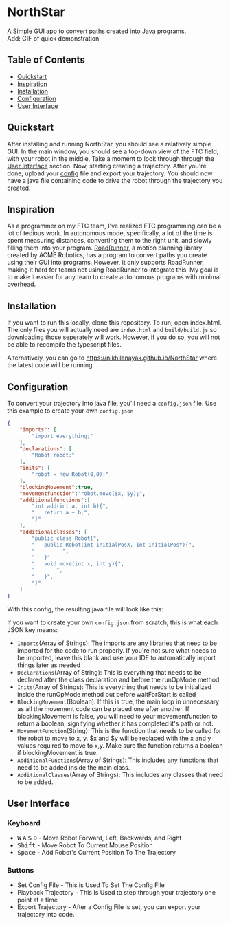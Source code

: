 # NorthStar

A Simple GUI app to convert paths created into Java programs.<br>
Add: GIF of quick demonstration



## Table of Contents

- [Quickstart](#quickstart)
- [Inspiration](#inspirations)
- [Installation](#installation)
- [Configuration](#configuration)
- [User Interface](#user-interface)

## Quickstart
After installing and running NorthStar, you should see a relatively simple GUI. In the main window, you should see a top-down view of the FTC field, with your robot in the middle. Take a moment to look through through the [User Interface](#User-Interface) section. Now, starting creating a trajectory. After you're done, upload your [config](#configuration) file and export your trajectory. You should now have a java file containing code to drive the robot through the trajectory you created.

## Inspiration
As a programmer on my FTC team, I've realized FTC programming can be a lot of tedious work. In autonomous mode, specifically, a lot of the time is spent measuring distances, converting them to the right unit, and slowly filling them into your program. [RoadRunner](https://github.com/acmerobotics/road-runner), a motion planning library created by ACME Robotics, has a program to convert paths you create using their GUI into programs. However, it only supports RoadRunner, making it hard for teams not using RoadRunner to integrate this. My goal is to make it easier for any team to create autonomous programs with minimal overhead.

## Installation
If you want to run this locally, clone this repository. To run, open index.html. The only files you will actually need are `index.html` and `build/build.js` so downloading those seperately will work. However, if you do so, you will not be able to recompile the typescript files.

Alternatively, you can go to https://nikhilanayak.github.io/NorthStar where the latest code will be running.

## Configuration
To convert your trajectory into java file, you'll need a `config.json` file. Use this example to create your own `config.json`
```json
{
    "imports": [
        "import everything;"
    ],
    "declarations": [
        "Robot robot;"
    ],
    "inits": [
        "robot = new Robot(0,0);"
    ],
    "blockingMovement":true,
    "movementfunction":"robot.move($x, $y);",
    "additionalfunctions":[
        "int add(int a, int b){",
        "   return a + b;",
        "}"
    ],
    "additionalclasses": [
        "public class Robot{",
        "   public Robot(int initialPosX, int initialPosY){",
        "         ",
        "   }"
        "   void move(int x, int y){",
        "       ",
        "   }",
        "}"
    ]
}

```
With this config, the resulting java file will look like this:

If you want to create your own `config.json` from scratch, this is what each JSON key means:
- `Imports`(Array of Strings): The imports are any libraries that need to be imported for the code to run properly. If you're not sure what needs to be imported, leave this blank and use your IDE to automatically import things later as needed
- `Declarations`(Array of String): This is everything that needs to be declared after the class declaration and before the runOpMode method
- `Inits`(Array of Strings): This is everything that needs to be initialized inside the runOpMode method but before waitForStart is called
- `BlockingMovement`(Boolean): If this is true, the main loop in unnecessary as all the movement code can be placed one after another. If blockingMovement is false, you will need to your movementfunction to return a boolean, signifying whether it has completed it's path or not. 
- `MovementFunction`(String): This is the function that needs to be called for the robot to move to x, y. $x and $y will be replaced with the x and y values required to move to x,y. Make sure the function returns a boolean if blockingMovement is true.
- `AdditionalFunctions`(Array of Strings): This includes any functions that need to be added inside the main class.
- `AdditionalClasses`(Array of Strings): This includes any classes that need to be added.



## User Interface
### Keyboard
- <kbd>W</kbd> <kbd>A</kbd> <kbd>S</kbd> <kbd>D</kbd> - Move Robot Forward, Left, Backwards, and Right
- <kbd>Shift</kbd> - Move Robot To Current Mouse Position
- <kbd>Space</kbd> - Add Robot's Current Position To The Trajectory
### Buttons
- Set Config File - This is Used To Set The Config File
- Playback Trajectory - This Is Used to step through your trajectory one point at a time
- Export Trajectory - After a Config File is set, you can export your trajectory into code.